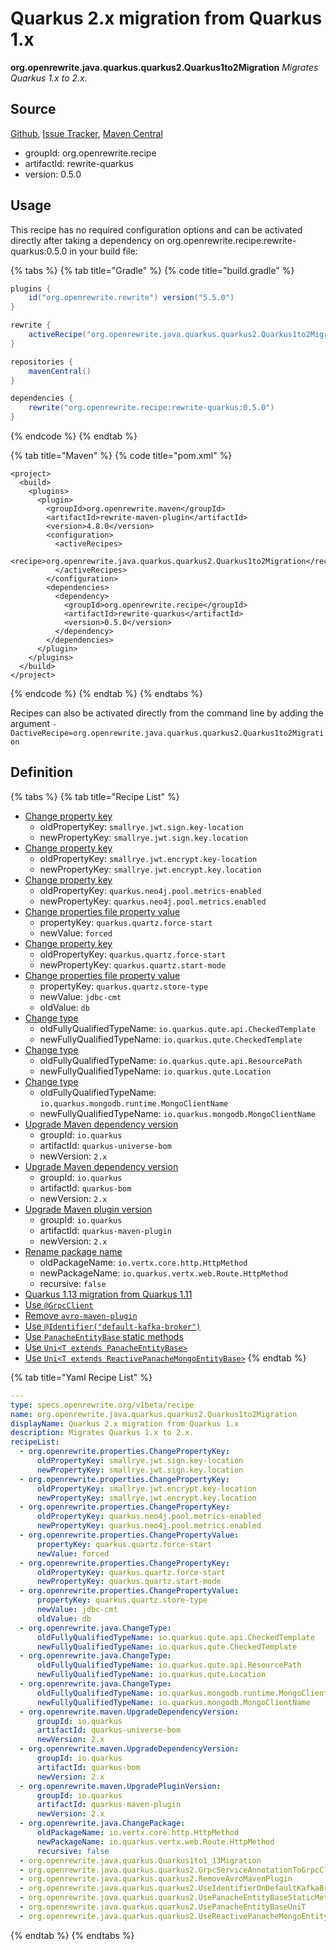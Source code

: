 # Quarkus 2.x migration from Quarkus 1.x

 **org.openrewrite.java.quarkus.quarkus2.Quarkus1to2Migration** _Migrates Quarkus 1.x to 2.x._

## Source

[Github](https://github.com/openrewrite/rewrite-quarkus), [Issue Tracker](https://github.com/openrewrite/rewrite-quarkus/issues), [Maven Central](https://search.maven.org/artifact/org.openrewrite.recipe/rewrite-quarkus/0.5.0/jar)

* groupId: org.openrewrite.recipe
* artifactId: rewrite-quarkus
* version: 0.5.0

## Usage

This recipe has no required configuration options and can be activated directly after taking a dependency on org.openrewrite.recipe:rewrite-quarkus:0.5.0 in your build file:

{% tabs %}
{% tab title="Gradle" %}
{% code title="build.gradle" %}
```groovy
plugins {
    id("org.openrewrite.rewrite") version("5.5.0")
}

rewrite {
    activeRecipe("org.openrewrite.java.quarkus.quarkus2.Quarkus1to2Migration")
}

repositories {
    mavenCentral()
}

dependencies {
    rewrite("org.openrewrite.recipe:rewrite-quarkus:0.5.0")
}
```
{% endcode %}
{% endtab %}

{% tab title="Maven" %}
{% code title="pom.xml" %}
```markup
<project>
  <build>
    <plugins>
      <plugin>
        <groupId>org.openrewrite.maven</groupId>
        <artifactId>rewrite-maven-plugin</artifactId>
        <version>4.8.0</version>
        <configuration>
          <activeRecipes>
            <recipe>org.openrewrite.java.quarkus.quarkus2.Quarkus1to2Migration</recipe>
          </activeRecipes>
        </configuration>
        <dependencies>
          <dependency>
            <groupId>org.openrewrite.recipe</groupId>
            <artifactId>rewrite-quarkus</artifactId>
            <version>0.5.0</version>
          </dependency>
        </dependencies>
      </plugin>
    </plugins>
  </build>
</project>
```
{% endcode %}
{% endtab %}
{% endtabs %}

Recipes can also be activated directly from the command line by adding the argument `-DactiveRecipe=org.openrewrite.java.quarkus.quarkus2.Quarkus1to2Migration`

## Definition

{% tabs %}
{% tab title="Recipe List" %}
* [Change property key](../../../properties/changepropertykey.md)
  * oldPropertyKey: `smallrye.jwt.sign.key-location`
  * newPropertyKey: `smallrye.jwt.sign.key.location`
* [Change property key](../../../properties/changepropertykey.md)
  * oldPropertyKey: `smallrye.jwt.encrypt.key-location`
  * newPropertyKey: `smallrye.jwt.encrypt.key.location`
* [Change property key](../../../properties/changepropertykey.md)
  * oldPropertyKey: `quarkus.neo4j.pool.metrics-enabled`
  * newPropertyKey: `quarkus.neo4j.pool.metrics.enabled`
* [Change properties file property value](../../../properties/changepropertyvalue.md)
  * propertyKey: `quarkus.quartz.force-start`
  * newValue: `forced`
* [Change property key](../../../properties/changepropertykey.md)
  * oldPropertyKey: `quarkus.quartz.force-start`
  * newPropertyKey: `quarkus.quartz.start-mode`
* [Change properties file property value](../../../properties/changepropertyvalue.md)
  * propertyKey: `quarkus.quartz.store-type`
  * newValue: `jdbc-cmt`
  * oldValue: `db`
* [Change type](../../changetype.md)
  * oldFullyQualifiedTypeName: `io.quarkus.qute.api.CheckedTemplate`
  * newFullyQualifiedTypeName: `io.quarkus.qute.CheckedTemplate`
* [Change type](../../changetype.md)
  * oldFullyQualifiedTypeName: `io.quarkus.qute.api.ResourcePath`
  * newFullyQualifiedTypeName: `io.quarkus.qute.Location`
* [Change type](../../changetype.md)
  * oldFullyQualifiedTypeName: `io.quarkus.mongodb.runtime.MongoClientName`
  * newFullyQualifiedTypeName: `io.quarkus.mongodb.MongoClientName`
* [Upgrade Maven dependency version](../../../maven/upgradedependencyversion.md)
  * groupId: `io.quarkus`
  * artifactId: `quarkus-universe-bom`
  * newVersion: `2.x`
* [Upgrade Maven dependency version](../../../maven/upgradedependencyversion.md)
  * groupId: `io.quarkus`
  * artifactId: `quarkus-bom`
  * newVersion: `2.x`
* [Upgrade Maven plugin version](../../../maven/upgradepluginversion.md)
  * groupId: `io.quarkus`
  * artifactId: `quarkus-maven-plugin`
  * newVersion: `2.x`
* [Rename package name](../../changepackage.md)
  * oldPackageName: `io.vertx.core.http.HttpMethod`
  * newPackageName: `io.quarkus.vertx.web.Route.HttpMethod`
  * recursive: `false`
* [Quarkus 1.13 migration from Quarkus 1.11](../quarkus1to1_13migration.md)
* [Use `@GrpcClient`](grpcserviceannotationtogrpcclient.md)
* [Remove `avro-maven-plugin`](removeavromavenplugin.md)
* [Use `@Identifier("default-kafka-broker")`](useidentifierondefaultkafkabroker.md)
* [Use `PanacheEntityBase` static methods](usepanacheentitybasestaticmethods.md)
* [Use `Uni<T extends PanacheEntityBase>`](usepanacheentitybaseunit.md)
* [Use `Uni<T extends ReactivePanacheMongoEntityBase>`](usereactivepanachemongoentitybaseunit.md)
{% endtab %}

{% tab title="Yaml Recipe List" %}
```yaml
---
type: specs.openrewrite.org/v1beta/recipe
name: org.openrewrite.java.quarkus.quarkus2.Quarkus1to2Migration
displayName: Quarkus 2.x migration from Quarkus 1.x
description: Migrates Quarkus 1.x to 2.x.
recipeList:
  - org.openrewrite.properties.ChangePropertyKey:
      oldPropertyKey: smallrye.jwt.sign.key-location
      newPropertyKey: smallrye.jwt.sign.key.location
  - org.openrewrite.properties.ChangePropertyKey:
      oldPropertyKey: smallrye.jwt.encrypt.key-location
      newPropertyKey: smallrye.jwt.encrypt.key.location
  - org.openrewrite.properties.ChangePropertyKey:
      oldPropertyKey: quarkus.neo4j.pool.metrics-enabled
      newPropertyKey: quarkus.neo4j.pool.metrics.enabled
  - org.openrewrite.properties.ChangePropertyValue:
      propertyKey: quarkus.quartz.force-start
      newValue: forced
  - org.openrewrite.properties.ChangePropertyKey:
      oldPropertyKey: quarkus.quartz.force-start
      newPropertyKey: quarkus.quartz.start-mode
  - org.openrewrite.properties.ChangePropertyValue:
      propertyKey: quarkus.quartz.store-type
      newValue: jdbc-cmt
      oldValue: db
  - org.openrewrite.java.ChangeType:
      oldFullyQualifiedTypeName: io.quarkus.qute.api.CheckedTemplate
      newFullyQualifiedTypeName: io.quarkus.qute.CheckedTemplate
  - org.openrewrite.java.ChangeType:
      oldFullyQualifiedTypeName: io.quarkus.qute.api.ResourcePath
      newFullyQualifiedTypeName: io.quarkus.qute.Location
  - org.openrewrite.java.ChangeType:
      oldFullyQualifiedTypeName: io.quarkus.mongodb.runtime.MongoClientName
      newFullyQualifiedTypeName: io.quarkus.mongodb.MongoClientName
  - org.openrewrite.maven.UpgradeDependencyVersion:
      groupId: io.quarkus
      artifactId: quarkus-universe-bom
      newVersion: 2.x
  - org.openrewrite.maven.UpgradeDependencyVersion:
      groupId: io.quarkus
      artifactId: quarkus-bom
      newVersion: 2.x
  - org.openrewrite.maven.UpgradePluginVersion:
      groupId: io.quarkus
      artifactId: quarkus-maven-plugin
      newVersion: 2.x
  - org.openrewrite.java.ChangePackage:
      oldPackageName: io.vertx.core.http.HttpMethod
      newPackageName: io.quarkus.vertx.web.Route.HttpMethod
      recursive: false
  - org.openrewrite.java.quarkus.Quarkus1to1_13Migration
  - org.openrewrite.java.quarkus.quarkus2.GrpcServiceAnnotationToGrpcClient
  - org.openrewrite.java.quarkus.quarkus2.RemoveAvroMavenPlugin
  - org.openrewrite.java.quarkus.quarkus2.UseIdentifierOnDefaultKafkaBroker
  - org.openrewrite.java.quarkus.quarkus2.UsePanacheEntityBaseStaticMethods
  - org.openrewrite.java.quarkus.quarkus2.UsePanacheEntityBaseUniT
  - org.openrewrite.java.quarkus.quarkus2.UseReactivePanacheMongoEntityBaseUniT
```
{% endtab %}
{% endtabs %}

